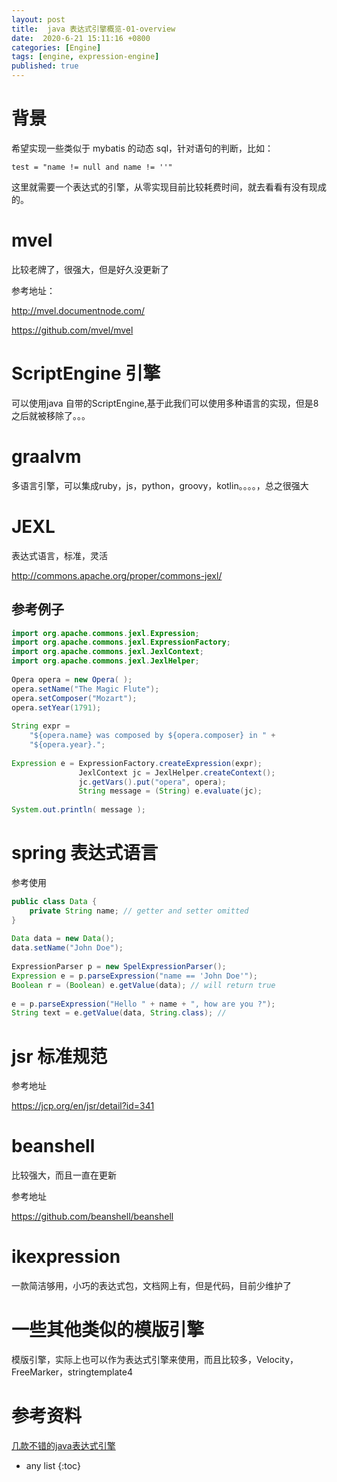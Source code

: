 ```yaml
---
layout: post
title:  java 表达式引擎概览-01-overview
date:  2020-6-21 15:11:16 +0800
categories: [Engine]
tags: [engine, expression-engine]
published: true
---
```


# 背景

希望实现一些类似于 mybatis 的动态 sql，针对语句的判断，比如：

```
test = "name != null and name != ''"
```

这里就需要一个表达式的引擎，从零实现目前比较耗费时间，就去看看有没有现成的。

# mvel

比较老牌了，很强大，但是好久没更新了

参考地址：

http://mvel.documentnode.com/

https://github.com/mvel/mvel


# ScriptEngine 引擎

可以使用java 自带的ScriptEngine,基于此我们可以使用多种语言的实现，但是8之后就被移除了。。。

# graalvm

多语言引擎，可以集成ruby，js，python，groovy，kotlin。。。。，总之很强大

# JEXL

表达式语言，标准，灵活

http://commons.apache.org/proper/commons-jexl/

## 参考例子

```java
import org.apache.commons.jexl.Expression;
import org.apache.commons.jexl.ExpressionFactory;
import org.apache.commons.jexl.JexlContext;
import org.apache.commons.jexl.JexlHelper;
​
Opera opera = new Opera( );
opera.setName("The Magic Flute");
opera.setComposer("Mozart");
opera.setYear(1791);
​
String expr = 
    "${opera.name} was composed by ${opera.composer} in " +
    "${opera.year}.";
​
Expression e = ExpressionFactory.createExpression(expr);
               JexlContext jc = JexlHelper.createContext();
               jc.getVars().put("opera", opera);
               String message = (String) e.evaluate(jc);
​
System.out.println( message );
```

# spring 表达式语言

参考使用

```java
public class Data {
    private String name; // getter and setter omitted
}
​
Data data = new Data();
data.setName("John Doe");
​
ExpressionParser p = new SpelExpressionParser();
Expression e = p.parseExpression("name == 'John Doe'");
Boolean r = (Boolean) e.getValue(data); // will return true
​
e = p.parseExpression("Hello " + name + ", how are you ?");
String text = e.getValue(data, String.class); //
```


# jsr 标准规范

参考地址

https://jcp.org/en/jsr/detail?id=341

# beanshell

比较强大，而且一直在更新 

参考地址 

https://github.com/beanshell/beanshell

# ikexpression

一款简洁够用，小巧的表达式包，文档网上有，但是代码，目前少维护了

# 一些其他类似的模版引擎

模版引擎，实际上也可以作为表达式引擎来使用，而且比较多，Velocity，FreeMarker，stringtemplate4


# 参考资料

[几款不错的java表达式引擎](https://www.cnblogs.com/rongfengliang/p/11863669.html)

* any list
{:toc}